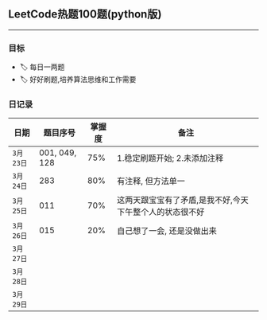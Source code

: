 ## LeetCode热题100题(python版)

___

### 目标

- 🏷 每日一两题
- 🏷 好好刷题,培养算法思维和工作需要

### 日记录

|日期|题目序号|掌握度|备注|
|---|---|---|---|
|`3月23日`| 001, 049, 128|75%|1.稳定刷题开始; 2.未添加注释|
|`3月24日`|283|80%|有注释, 但方法单一|
|`3月25日`|011|70%|这两天跟宝宝有了矛盾,是我不好,今天下午整个人的状态很不好|
|`3月26日`|015|20%|自己想了一会, 还是没做出来|
|`3月27日`||||
|`3月28日`||||
|`3月29日`||||

